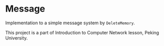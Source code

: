 # Message

Implementation to a simple message system by `DeleteMemory`.

This project is a part of Introduction to  Computer Network lesson, Peking University.

